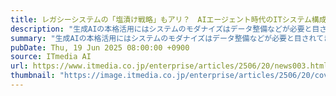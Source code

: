 ```yaml
---
title: レガシーシステムの「塩漬け戦略」もアリ？　AIエージェント時代のITシステム構成を考える
description: "生成AIの本格活用にはシステムのモダナイズはデータ整備などが必要と目されてきたがAIエージェントの本格化によって、従来のシステムアーキテクチャ像が覆るかもしれない。AIエージェント導入に当たってIT部門に求められるとともに、“少し先の将来”におけるシステムアーキテクチャ像について、専門家に聞いた。"
summary: "生成AIの本格活用にはシステムのモダナイズはデータ整備などが必要と目されてきたがAIエージェントの本格化によって、従来のシステムアーキテクチャ像が覆るかもしれない。AIエージェント導入に当たってIT部門に求められるとともに、“少し先の将来”におけるシステムアーキテクチャ像について、専門家に聞いた。"
pubDate: Thu, 19 Jun 2025 08:00:00 +0900
source: ITmedia AI
url: https://www.itmedia.co.jp/enterprise/articles/2506/20/news003.html
thumbnail: "https://image.itmedia.co.jp/enterprise/articles/2506/20/cover_news003.jpg"
---
```


